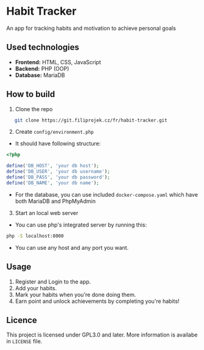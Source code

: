 # Habit Tracker

An app for tracking habits and motivation to achieve personal goals

## Used technologies
- **Frontend:** HTML, CSS, JavaScript
- **Backend:** PHP (OOP)
- **Database:** MariaDB

## How to build
1. Clone the repo
```bash
   git clone https://git.filiprojek.cz/fr/habit-tracker.git
```

2. Create `config/environment.php`
- It should have following structure:
```php
<?php

define('DB_HOST', 'your db host');
define('DB_USER', 'your db username'); 
define('DB_PASS', 'your db password');
define('DB_NAME', 'your db name'); 
```
- For the database, you can use included `docker-compose.yaml` which have both MariaDB and PhpMyAdmin

3. Start an local web server
- You can use php's integrated server by running this:
```bash
php -S localhost:8000
```
- You can use any host and any port you want.

## Usage
1. Register and Login to the app.
2. Add your habits.
3. Mark your habits when you're done doing them.
4. Earn point and unlock achievements by completing you're habits!

## Licence
This project is licensed under GPL3.0 and later. More information is availabe in `LICENSE` file.

